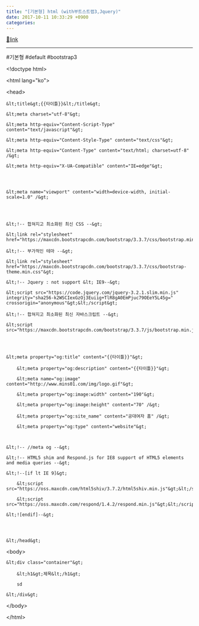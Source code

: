 ```yaml
---
title: "[기본형] html (with부트스트랩3,Jquery)"
date: 2017-10-11 10:33:29 +0900
categories: 
---
```

[🔗link](http://www.mins01.com/mh/tech/read/1116)
***


#기본형 #default #bootstrap3



  


&lt;!doctype html&gt;

&lt;html lang="ko"&gt;

&lt;head&gt;

	&lt;title&gt;{{타이틀}}&lt;/title&gt;

	&lt;meta charset="utf-8"&gt;

	&lt;meta http-equiv="Content-Script-Type" content="text/javascript"&gt;

	&lt;meta http-equiv="Content-Style-Type" content="text/css"&gt;

	&lt;meta http-equiv="Content-Type" content="text/html; charset=utf-8" /&gt;

	&lt;meta http-equiv="X-UA-Compatible" content="IE=edge"&gt;

  


	&lt;meta name="viewport" content="width=device-width, initial-scale=1.0" /&gt;

  


	&lt;!-- 합쳐지고 최소화된 최신 CSS --&gt;

	&lt;link rel="stylesheet" href="https://maxcdn.bootstrapcdn.com/bootstrap/3.3.7/css/bootstrap.min.css"&gt;

	&lt;!-- 부가적인 테마 --&gt;

	&lt;link rel="stylesheet" href="https://maxcdn.bootstrapcdn.com/bootstrap/3.3.7/css/bootstrap-theme.min.css"&gt;

	&lt;!-- Jquery : not support &lt; IE9--&gt;

	&lt;script src="https://code.jquery.com/jquery-3.2.1.slim.min.js" integrity="sha256-k2WSCIexGzOj3Euiig+TlR8gA0EmPjuc79OEeY5L45g=" crossorigin="anonymous"&gt;&lt;/script&gt;

	&lt;!-- 합쳐지고 최소화된 최신 자바스크립트 --&gt;

	&lt;script src="https://maxcdn.bootstrapcdn.com/bootstrap/3.3.7/js/bootstrap.min.js"&gt;&lt;/script&gt;

  


	&lt;meta property="og:title" content="{{타이틀}}"&gt;

		&lt;meta property="og:description" content="{{타이틀}}"&gt;

		&lt;meta name="og:image" content="http://www.mins01.com/img/logo.gif"&gt;

		&lt;meta property="og:image:width" content="190"&gt;

		&lt;meta property="og:image:height" content="70" /&gt;

		&lt;meta property="og:site_name" content="공대여자 홈" /&gt;

		&lt;meta property="og:type" content="website"&gt;

	

	&lt;!-- //meta og --&gt;	

	&lt;!-- HTML5 shim and Respond.js for IE8 support of HTML5 elements and media queries --&gt;

	&lt;!--[if lt IE 9]&gt;

		&lt;script src="https://oss.maxcdn.com/html5shiv/3.7.2/html5shiv.min.js"&gt;&lt;/script&gt;

		&lt;script src="https://oss.maxcdn.com/respond/1.4.2/respond.min.js"&gt;&lt;/script&gt;

	&lt;![endif]--&gt;

  


	&lt;/head&gt;

&lt;body&gt;

	&lt;div class="container"&gt;

		&lt;h1&gt;제목&lt;/h1&gt;

		sd

	&lt;/div&gt;

&lt;/body&gt;

&lt;/html&gt;


